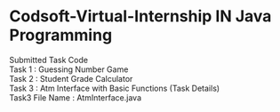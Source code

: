 # Codsoft-Virtual-Internship IN Java Programming 
Submitted Task Code<br>
Task 1 : Guessing Number Game <br>
Task 2 : Student Grade Calculator<br>
Task 3 : Atm Interface with Basic Functions (Task Details)<br>
Task3 File Name : AtmInterface.java

